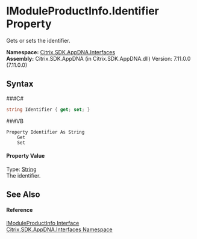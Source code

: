 # IModuleProductInfo.Identifier Property 
 

Gets or sets the identifier.

**Namespace:**&nbsp;<a href="N_Citrix_SDK_AppDNA_Interfaces">Citrix.SDK.AppDNA.Interfaces</a><br />**Assembly:**&nbsp;Citrix.SDK.AppDNA (in Citrix.SDK.AppDNA.dll) Version: 7.11.0.0 (7.11.0.0)

## Syntax

###C#
```csharp
string Identifier { get; set; }
```

###VB
```vbnet
Property Identifier As String
	Get
	Set
```


#### Property Value
Type: <a href="http://msdn2.microsoft.com/en-us/library/s1wwdcbf" target="_blank">String</a><br />The identifier.

## See Also


#### Reference
<a href="T_Citrix_SDK_AppDNA_Interfaces_IModuleProductInfo">IModuleProductInfo Interface</a><br /><a href="N_Citrix_SDK_AppDNA_Interfaces">Citrix.SDK.AppDNA.Interfaces Namespace</a><br />